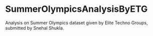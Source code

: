# SummerOlympicsAnalysisByETG
Analysis on Summer Olympics dataset given by Elite Techno Groups, submitted by Snehal Shukla.
